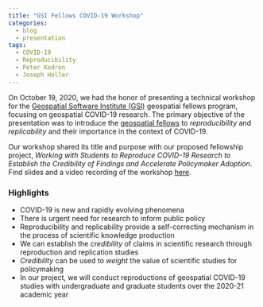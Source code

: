 ```yaml
---
title: "GSI Fellows COVID-19 Workshop"
categories:
  - blog
  - presentation
tags:
  - COVID-19
  - Reproducibility
  - Peter Kedron
  - Joseph Holler
---
```


On October 19, 2020, we had the honor of presenting a technical workshop for the [Geospatial Software Institute (GSI)](https://gsi.cigi.illinois.edu/) geospatial fellows program, focusing on geospatial COVID-19 research. The primary objective of the presentation was to introduce the [geospatial fellows](https://gsi.cigi.illinois.edu/geospatial-fellows-members/) to *reproducibility* and *replicability* and their importance in the context of COVID-19.

Our workshop shared its title and purpose with our proposed fellowship project, *Working with Students to Reproduce COVID-19 Research to Establish the Credibility of Findings and Accelerate Policymaker Adoption*.
Find slides and a video recording of the workshop [here](https://gsi.cigi.illinois.edu/technical-workshops/).

### Highlights

- COVID-19 is new and rapidly evolving phenomena
- There is urgent need for research to inform public policy
- Reproducibility and replicability provide a self-correcting mechanism in the process of scientific knowledge production
- We can establish the *credibility* of claims in scientific research through reproduction and replication studies
- *Credibility* can be used to *weight* the value of scientific studies for policymaking
- In our project, we will conduct reproductions of geospatial COVID-19 studies with undergraduate and graduate students over the 2020-21 academic year
